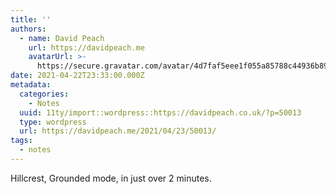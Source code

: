```yaml
---
title: ''
authors:
  - name: David Peach
    url: https://davidpeach.me
    avatarUrl: >-
      https://secure.gravatar.com/avatar/4d7faf5eee1f055a85788c44936b8995eaab6dfb004e7854ec747ccb272e91ee?s=96&d=mm&r=g
date: 2021-04-22T23:33:00.000Z
metadata:
  categories:
    - Notes
  uuid: 11ty/import::wordpress::https://davidpeach.co.uk/?p=50013
  type: wordpress
  url: https://davidpeach.me/2021/04/23/50013/
tags:
  - notes
---
```

Hillcrest, Grounded mode, in just over 2 minutes.
